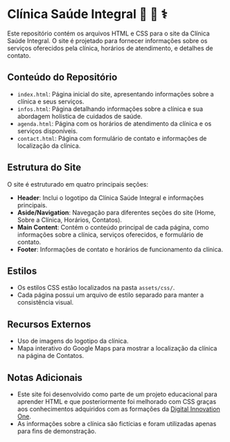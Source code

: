 # Clínica Saúde Integral :hospital: :dna: :medical_symbol:
Este repositório contém os arquivos HTML e CSS para o site da Clínica Saúde Integral. O site é projetado para fornecer informações sobre os serviços oferecidos pela clínica, horários de atendimento, e detalhes de contato.

## Conteúdo do Repositório

- `index.html`: Página inicial do site, apresentando informações sobre a clínica e seus serviços.
- `infos.html`: Página detalhando informações sobre a clínica e sua abordagem holística de cuidados de saúde.
- `agenda.html`: Página com os horários de atendimento da clínica e os serviços disponíveis.
- `contact.html`: Página com formulário de contato e informações de localização da clínica.

## Estrutura do Site
O site é estruturado em quatro principais seções:

- **Header**: Inclui o logotipo da Clínica Saúde Integral e informações principais.
- **Aside/Navigation**: Navegação para diferentes seções do site (Home, Sobre a Clínica, Horários, Contatos).
- **Main Content**: Contém o conteúdo principal de cada página, como informações sobre a clínica, serviços oferecidos, e formulário de contato.
- **Footer**: Informações de contato e horários de funcionamento da clínica.

## Estilos
- Os estilos CSS estão localizados na pasta `assets/css/`.
- Cada página possui um arquivo de estilo separado para manter a consistência visual.

## Recursos Externos
- Uso de imagens do logotipo da clínica.
- Mapa interativo do Google Maps para mostrar a localização da clínica na página de Contatos.

## Notas Adicionais
- Este site foi desenvolvido como parte de um projeto educacional para aprender HTML e que posteriormente foi melhorado com CSS graças aos conhecimentos adquiridos com as formações da [Digital Innovation One](https://www.dio.me/).
- As informações sobre a clínica são fictícias e foram utilizadas apenas para fins de demonstração.

